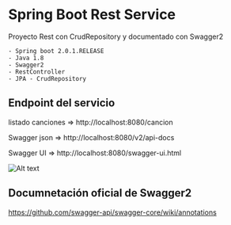# Spring Boot Rest Service

Proyecto Rest con CrudRepository y documentado con Swagger2

	- Spring boot 2.0.1.RELEASE
	- Java 1.8
	- Swagger2
	- RestController
	- JPA - CrudRepository
		

## Endpoint del servicio

listado canciones => http://localhost:8080/cancion

Swagger json => http://localhost:8080/v2/api-docs    

Swagger UI   => http://localhost:8080/swagger-ui.html

![Alt text](https://github.com/ipartek/musiconcloudRestSpring/blob/master/screenshot-swagger.png)

			
			
## Documnetación oficial de Swagger2

https://github.com/swagger-api/swagger-core/wiki/annotations			 
